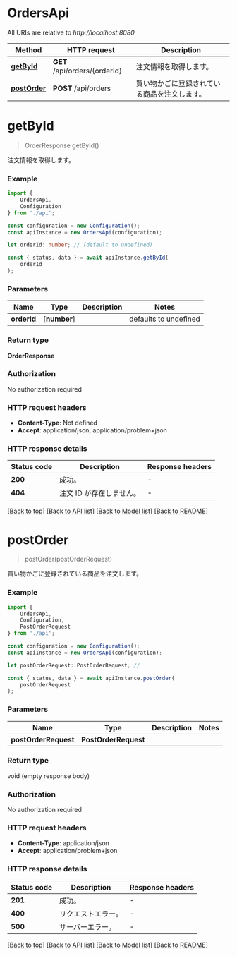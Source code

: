 # OrdersApi

All URIs are relative to *http://localhost:8080*

|Method | HTTP request | Description|
|------------- | ------------- | -------------|
|[**getById**](#getbyid) | **GET** /api/orders/{orderId} | 注文情報を取得します。|
|[**postOrder**](#postorder) | **POST** /api/orders | 買い物かごに登録されている商品を注文します。|

# **getById**
> OrderResponse getById()

注文情報を取得します。

### Example

```typescript
import {
    OrdersApi,
    Configuration
} from './api';

const configuration = new Configuration();
const apiInstance = new OrdersApi(configuration);

let orderId: number; // (default to undefined)

const { status, data } = await apiInstance.getById(
    orderId
);
```

### Parameters

|Name | Type | Description  | Notes|
|------------- | ------------- | ------------- | -------------|
| **orderId** | [**number**] |  | defaults to undefined|


### Return type

**OrderResponse**

### Authorization

No authorization required

### HTTP request headers

 - **Content-Type**: Not defined
 - **Accept**: application/json, application/problem+json


### HTTP response details
| Status code | Description | Response headers |
|-------------|-------------|------------------|
|**200** | 成功。 |  -  |
|**404** | 注文 ID が存在しません。 |  -  |

[[Back to top]](#) [[Back to API list]](../README.md#documentation-for-api-endpoints) [[Back to Model list]](../README.md#documentation-for-models) [[Back to README]](../README.md)

# **postOrder**
> postOrder(postOrderRequest)

買い物かごに登録されている商品を注文します。

### Example

```typescript
import {
    OrdersApi,
    Configuration,
    PostOrderRequest
} from './api';

const configuration = new Configuration();
const apiInstance = new OrdersApi(configuration);

let postOrderRequest: PostOrderRequest; //

const { status, data } = await apiInstance.postOrder(
    postOrderRequest
);
```

### Parameters

|Name | Type | Description  | Notes|
|------------- | ------------- | ------------- | -------------|
| **postOrderRequest** | **PostOrderRequest**|  | |


### Return type

void (empty response body)

### Authorization

No authorization required

### HTTP request headers

 - **Content-Type**: application/json
 - **Accept**: application/problem+json


### HTTP response details
| Status code | Description | Response headers |
|-------------|-------------|------------------|
|**201** | 成功。 |  -  |
|**400** | リクエストエラー。 |  -  |
|**500** | サーバーエラー。 |  -  |

[[Back to top]](#) [[Back to API list]](../README.md#documentation-for-api-endpoints) [[Back to Model list]](../README.md#documentation-for-models) [[Back to README]](../README.md)

